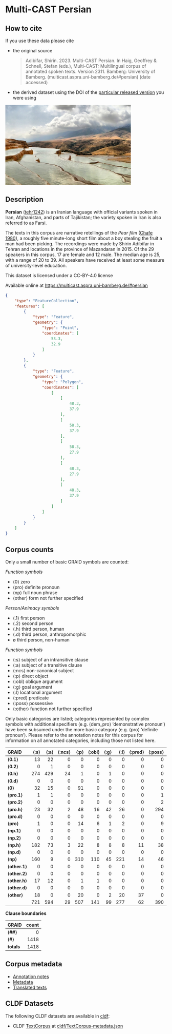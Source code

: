 # Multi-CAST Persian

## How to cite

If you use these data please cite
- the original source
  > Adibifar, Shirin. 2023. Multi-CAST Persian. In Haig, Geoffrey & Schnell, Stefan (eds.), Multi-CAST: Multilingual corpus of annotated spoken texts. Version 2311. Bamberg: University of Bamberg. (multicast.aspra.uni-bamberg.de/#persian) (date accessed)
- the derived dataset using the DOI of the [particular released version](../../releases/) you were using

![](cldf/media/image.jpg)

## Description


**Persian** ([tehr1242](https://glottolog.org/resource/languoid/id/tehr1242)) is an Iranian language with official variants spoken in Iran, Afghanistan, and parts of Tajikistan; the variety spoken in Iran is also referred to as Farsi.

The texts in this corpus are narrative retellings of the *Pear film* ([Chafe 1980](Source#cldf:chafe1980)), a roughly five minute-long short film about a boy stealing the fruit a man had been picking. The recordings were made by Shirin Adibifar in Tehran and locations in the province of Mazandaran in 2015. Of the 29 speakers in this corpus, 17 are female and 12 male. The median age is 25, with a range of 20 to 39. All speakers have received at least some measure of university-level education.

This dataset is licensed under a CC-BY-4.0 license

Available online at https://multicast.aspra.uni-bamberg.de/#persian


```geojson
{
    "type": "FeatureCollection",
    "features": [
        {
            "type": "Feature",
            "geometry": {
                "type": "Point",
                "coordinates": [
                    53.3,
                    32.9
                ]
            }
        },
        {
            "type": "Feature",
            "geometry": {
                "type": "Polygon",
                "coordinates": [
                    [
                        [
                            48.3,
                            37.9
                        ],
                        [
                            58.3,
                            37.9
                        ],
                        [
                            58.3,
                            27.9
                        ],
                        [
                            48.3,
                            27.9
                        ],
                        [
                            48.3,
                            37.9
                        ]
                    ]
                ]
            }
        }
    ]
}
```



## Corpus counts

Only a small number of basic GRAID symbols are counted:

*Function symbols*
- ⟨0⟩ zero
- ⟨pro⟩ definite pronoun
- ⟨np⟩ full noun phrase
- ⟨other⟩ form not further specified

*Person/Animacy symbols*
- ⟨.1⟩ first person
- ⟨.2⟩ second person
- ⟨.h⟩ third person, human
- ⟨.d⟩ third person, anthropomorphic
- ø third person, non-human

*Function symbols*
- ⟨:s⟩ subject of an intransitive clause
- ⟨:a⟩ subject of a transitive clause
- ⟨:ncs⟩ non-canonical subject
- ⟨:p⟩ direct object
- ⟨:obl⟩ oblique argument
- ⟨:g⟩ goal argument
- ⟨:l⟩ locational argument
- ⟨:pred⟩ predicate
- ⟨:poss⟩ possessive
- ⟨:other⟩ function not further specified

Only basic categories are listed; categories represented by complex symbols with additional
specifiers (e.g. ⟨dem_pro⟩ ‘demonstrative pronoun’) have been subsumed under the more basic
category (e.g. ⟨pro⟩ ‘definite pronoun’). Please refer to the annotation notes for this corpus for
information on all annotated categories, including those not listed here.

| GRAID | ⟨:s⟩ | ⟨:a⟩ | ⟨:ncs⟩ | ⟨:p⟩ | ⟨:obl⟩ | ⟨:g⟩ | ⟨:l⟩ | ⟨:pred⟩ | ⟨:poss⟩ | ⟨:other⟩ | totals |
|:--------------|-------:|-------:|---------:|-------:|---------:|-------:|-------:|----------:|----------:|-----------:|---------:|
| **⟨0.1⟩** | 13 | 22 | 0 | 0 | 0 | 0 | 0 | 0 | 0 | 0 | 35 |
| **⟨0.2⟩** | 0 | 1 | 0 | 0 | 0 | 0 | 0 | 0 | 0 | 0 | 1 |
| **⟨0.h⟩** | 274 | 429 | 24 | 1 | 0 | 1 | 0 | 0 | 0 | 0 | 729 |
| **⟨0.d⟩** | 0 | 0 | 0 | 0 | 0 | 0 | 0 | 0 | 0 | 0 | 0 |
| **⟨0⟩** | 32 | 15 | 0 | 91 | 0 | 0 | 0 | 0 | 0 | 0 | 138 |
| **⟨pro.1⟩** | 1 | 1 | 0 | 0 | 0 | 0 | 0 | 0 | 1 | 0 | 3 |
| **⟨pro.2⟩** | 0 | 0 | 0 | 0 | 0 | 0 | 0 | 0 | 2 | 0 | 2 |
| **⟨pro.h⟩** | 23 | 32 | 2 | 48 | 16 | 42 | 26 | 0 | 294 | 0 | 483 |
| **⟨pro.d⟩** | 0 | 0 | 0 | 0 | 0 | 0 | 0 | 0 | 0 | 0 | 0 |
| **⟨pro⟩** | 1 | 0 | 0 | 14 | 6 | 1 | 2 | 0 | 9 | 0 | 33 |
| **⟨np.1⟩** | 0 | 0 | 0 | 0 | 0 | 0 | 0 | 0 | 0 | 0 | 0 |
| **⟨np.2⟩** | 0 | 0 | 0 | 0 | 0 | 0 | 0 | 0 | 0 | 0 | 0 |
| **⟨np.h⟩** | 182 | 73 | 3 | 22 | 8 | 8 | 8 | 11 | 38 | 0 | 353 |
| **⟨np.d⟩** | 0 | 0 | 0 | 0 | 0 | 0 | 0 | 0 | 0 | 0 | 0 |
| **⟨np⟩** | 160 | 9 | 0 | 310 | 110 | 45 | 221 | 14 | 46 | 12 | 927 |
| **⟨other.1⟩** | 0 | 0 | 0 | 0 | 0 | 0 | 0 | 0 | 0 | 0 | 0 |
| **⟨other.2⟩** | 0 | 0 | 0 | 0 | 0 | 0 | 0 | 0 | 0 | 0 | 0 |
| **⟨other.h⟩** | 17 | 12 | 0 | 1 | 1 | 0 | 0 | 0 | 0 | 0 | 31 |
| **⟨other.d⟩** | 0 | 0 | 0 | 0 | 0 | 0 | 0 | 0 | 0 | 0 | 0 |
| **⟨other⟩** | 18 | 0 | 0 | 20 | 0 | 2 | 20 | 37 | 0 | 0 | 97 |
| | 721 | 594 | 29 | 507 | 141 | 99 | 277 | 62 | 390 | 12 | 2832 |


**Clause boundaries**

| GRAID | count |
|:-----------|--------:|
| **⟨##⟩** | 0 |
| **⟨#⟩** | 1418 |
| **totals** | 1418 |



## Corpus metadata

- [Annotation notes](cldf/media/annotation-notes.pdf)
- [Metadata](cldf/media/metadata.pdf)
- [Translated texts](cldf/media/translated-texts.pdf)


## CLDF Datasets

The following CLDF datasets are available in [cldf](cldf):

- CLDF [TextCorpus](https://github.com/cldf/cldf/tree/master/modules/TextCorpus) at [cldf/TextCorpus-metadata.json](cldf/TextCorpus-metadata.json)